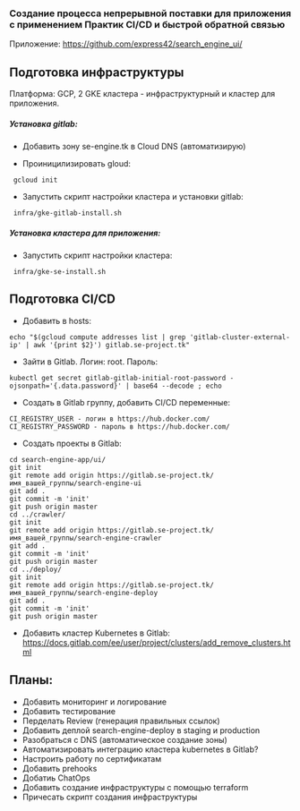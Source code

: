 ### Создание процесса непрерывной поставки для приложения с применением Практик CI/CD и быстрой обратной связью

Приложение: https://github.com/express42/search_engine_ui/

## Подготовка инфраструктуры

Платформа: GCP, 2 GKE кластера - инфраструктурный и кластер для приложения.

##### Установка gitlab: 
- Добавить зону se-engine.tk в Cloud DNS (автоматизирую)

- Проиницилизировать gloud: 
```
 gcloud init
```
- Запустить скрипт настройки кластера и установки gitlab:
```
 infra/gke-gitlab-install.sh
```

##### Установка кластера для приложения:

- Запустить скрипт настройки кластера:
```
 infra/gke-se-install.sh
```

## Подготовка CI/CD
- Добавить в hosts:
```
echo "$(gcloud compute addresses list | grep 'gitlab-cluster-external-ip' | awk '{print $2}') gitlab.se-project.tk"
```
- Зайти в Gitlab. Логин: root. Пароль:
```
kubectl get secret gitlab-gitlab-initial-root-password -ojsonpath='{.data.password}' | base64 --decode ; echo
```
- Создать в Gitlab группу, добавить CI/CD переменные:
```
CI_REGISTRY_USER - логин в https://hub.docker.com/
CI_REGISTRY_PASSWORD - пароль в https://hub.docker.com/
```
- Создать проекты в Gitlab:
```
cd search-engine-app/ui/ 
git init
git remote add origin https://gitlab.se-project.tk/имя_вашей_группы/search-engine-ui
git add .
git commit -m 'init'
git push origin master
cd ../crawler/ 
git init
git remote add origin https://gitlab.se-project.tk/имя_вашей_группы/search-engine-crawler
git add .
git commit -m 'init'
git push origin master
cd ../deploy/ 
git init
git remote add origin https://gitlab.se-project.tk/имя_вашей_группы/search-engine-deploy
git add .
git commit -m 'init'
git push origin master
```

- Добавить кластер Kubernetes в Gitlab: https://docs.gitlab.com/ee/user/project/clusters/add_remove_clusters.html 

## Планы:
- Добавить мониторинг и логирование
- Добавить тестирование
- Перделать Review (генерация правильных ссылок)
- Добавить деплой search-engine-deploy в staging и production
- Разобраться с DNS (автоматическое создание зоны)
- Автоматизировать интеграцию кластера kubernetes в Gitlab?
- Настроить работу по сертификатам
- Добавить prehooks
- Добатиь ChatOps
- Добавить создание инфраструктуры с помощью terraform
- Причесать скрипт создания инфраструктуры



